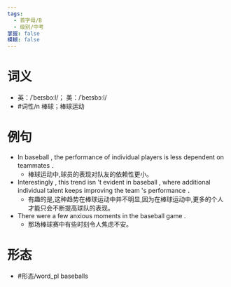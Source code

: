 ```yaml
---
tags:
  - 首字母/B
  - 级别/中考
掌握: false
模糊: false
---
```

# 词义
- 英：/ˈbeɪsbɔːl/； 美：/ˈbeɪsbɔːl/
- #词性/n  棒球；棒球运动
# 例句
- In baseball , the performance of individual players is less dependent on teammates ．
	- 棒球运动中,球员的表现对队友的依赖性更小。
- Interestingly , this trend isn 't evident in baseball , where additional individual talent keeps improving the team 's performance ．
	- 有趣的是,这种趋势在棒球运动中并不明显,因为在棒球运动中,更多的个人才能只会不断提高球队的表现。
- There were a few anxious moments in the baseball game .
	- 那场棒球赛中有些时刻令人焦虑不安。
# 形态
- #形态/word_pl baseballs
